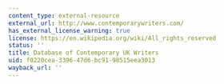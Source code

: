 ```yaml
---
content_type: external-resource
external_url: http://www.contemporarywriters.com/
has_external_license_warning: true
license: https://en.wikipedia.org/wiki/All_rights_reserved
status: ''
title: Database of Contemporary UK Writers
uid: f0220cea-3396-47d6-bc91-98515eea3013
wayback_url: ''
---
```

